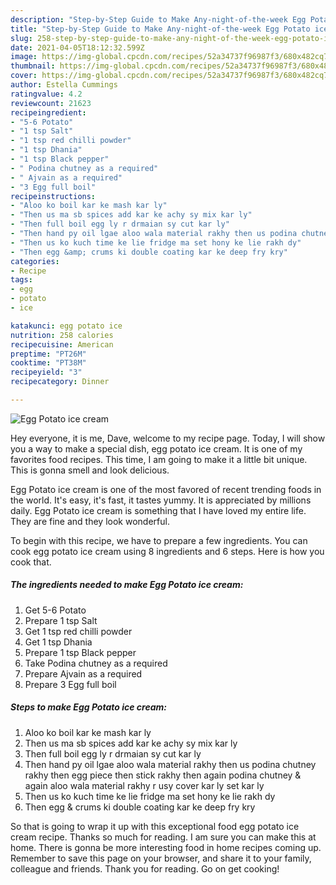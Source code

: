 ```yaml
---
description: "Step-by-Step Guide to Make Any-night-of-the-week Egg Potato ice cream"
title: "Step-by-Step Guide to Make Any-night-of-the-week Egg Potato ice cream"
slug: 258-step-by-step-guide-to-make-any-night-of-the-week-egg-potato-ice-cream
date: 2021-04-05T18:12:32.599Z
image: https://img-global.cpcdn.com/recipes/52a34737f96987f3/680x482cq70/egg-potato-ice-cream-recipe-main-photo.jpg
thumbnail: https://img-global.cpcdn.com/recipes/52a34737f96987f3/680x482cq70/egg-potato-ice-cream-recipe-main-photo.jpg
cover: https://img-global.cpcdn.com/recipes/52a34737f96987f3/680x482cq70/egg-potato-ice-cream-recipe-main-photo.jpg
author: Estella Cummings
ratingvalue: 4.2
reviewcount: 21623
recipeingredient:
- "5-6 Potato"
- "1 tsp Salt"
- "1 tsp red chilli powder"
- "1 tsp Dhania"
- "1 tsp Black pepper"
- " Podina chutney as a required"
- " Ajvain as a required"
- "3 Egg full boil"
recipeinstructions:
- "Aloo ko boil kar ke mash kar ly"
- "Then us ma sb spices add kar ke achy sy mix kar ly"
- "Then full boil egg ly r drmaian sy cut kar ly"
- "Then hand py oil lgae aloo wala material rakhy then us podina chutney rakhy then egg piece then stick rakhy then again podina chutney &amp; again aloo wala material rakhy r usy cover kar ly set kar ly"
- "Then us ko kuch time ke lie fridge ma set hony ke lie rakh dy"
- "Then egg &amp; crums ki double coating kar ke deep fry kry"
categories:
- Recipe
tags:
- egg
- potato
- ice

katakunci: egg potato ice 
nutrition: 258 calories
recipecuisine: American
preptime: "PT26M"
cooktime: "PT38M"
recipeyield: "3"
recipecategory: Dinner

---
```



![Egg Potato ice cream](https://img-global.cpcdn.com/recipes/52a34737f96987f3/680x482cq70/egg-potato-ice-cream-recipe-main-photo.jpg)

Hey everyone, it is me, Dave, welcome to my recipe page. Today, I will show you a way to make a special dish, egg potato ice cream. It is one of my favorites food recipes. This time, I am going to make it a little bit unique. This is gonna smell and look delicious.



Egg Potato ice cream is one of the most favored of recent trending foods in the world. It's easy, it's fast, it tastes yummy. It is appreciated by millions daily. Egg Potato ice cream is something that I have loved my entire life. They are fine and they look wonderful.


To begin with this recipe, we have to prepare a few ingredients. You can cook egg potato ice cream using 8 ingredients and 6 steps. Here is how you cook that.

<!--inarticleads1-->

##### The ingredients needed to make Egg Potato ice cream:

1. Get 5-6 Potato
1. Prepare 1 tsp Salt
1. Get 1 tsp red chilli powder
1. Get 1 tsp Dhania
1. Prepare 1 tsp Black pepper
1. Take  Podina chutney as a required
1. Prepare  Ajvain as a required
1. Prepare 3 Egg full boil




<!--inarticleads2-->

##### Steps to make Egg Potato ice cream:

1. Aloo ko boil kar ke mash kar ly
1. Then us ma sb spices add kar ke achy sy mix kar ly
1. Then full boil egg ly r drmaian sy cut kar ly
1. Then hand py oil lgae aloo wala material rakhy then us podina chutney rakhy then egg piece then stick rakhy then again podina chutney &amp; again aloo wala material rakhy r usy cover kar ly set kar ly
1. Then us ko kuch time ke lie fridge ma set hony ke lie rakh dy
1. Then egg &amp; crums ki double coating kar ke deep fry kry




So that is going to wrap it up with this exceptional food egg potato ice cream recipe. Thanks so much for reading. I am sure you can make this at home. There is gonna be more interesting food in home recipes coming up. Remember to save this page on your browser, and share it to your family, colleague and friends. Thank you for reading. Go on get cooking!

